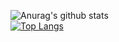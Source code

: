 ![Anurag's github stats](https://github-readme-stats.vercel.app/api?username=IchLebImAldi&show_icons=true&theme=radical)
<br>
[![Top Langs](https://github-readme-stats.vercel.app/api/top-langs/?username=IchLebImAldi)](https://github.com/anuraghazra/github-readme-stats)
